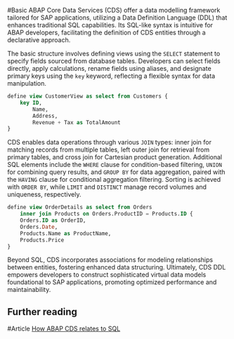 #Basic 
ABAP Core Data Services (CDS) offer a data modelling framework tailored for SAP applications, utilizing a Data Definition Language (DDL) that enhances traditional SQL capabilities. Its SQL-like syntax is intuitive for ABAP developers, facilitating the definition of CDS entities through a declarative approach. 

The basic structure involves defining views using the `SELECT` statement to specify fields sourced from database tables. Developers can select fields directly, apply calculations, rename fields using aliases, and designate primary keys using the `key` keyword, reflecting a flexible syntax for data manipulation.

```sql
define view CustomerView as select from Customers {
    key ID,
	    Name,
	    Address,
	    Revenue + Tax as TotalAmount
}
```

CDS enables data operations through various `JOIN` types: inner join for matching records from multiple tables, left outer join for retrieval from primary tables, and cross join for Cartesian product generation. Additional SQL elements include the `WHERE` clause for condition-based filtering, `UNION` for combining query results, and `GROUP BY` for data aggregation, paired with the `HAVING` clause for conditional aggregation filtering. Sorting is achieved with `ORDER BY`, while `LIMIT` and `DISTINCT` manage record volumes and uniqueness, respectively.

```sql
define view OrderDetails as select from Orders 
    inner join Products on Orders.ProductID = Products.ID {
    Orders.ID as OrderID,
    Orders.Date,
    Products.Name as ProductName,
    Products.Price
}
```

Beyond SQL, CDS incorporates associations for modeling relationships between entities, fostering enhanced data structuring. Ultimately, CDS DDL empowers developers to construct sophisticated virtual data models foundational to SAP applications, promoting optimized performance and maintainability.

## Further reading

#Article [How ABAP CDS relates to SQL](https://help.sap.com/docs/abap-cloud/abap-data-models/roots-sql)
